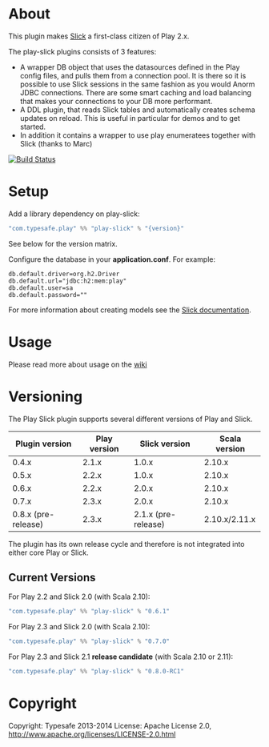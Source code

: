 # About

This plugin makes [Slick](http://slick.typesafe.com/) a first-class citizen of Play 2.x.

The play-slick plugins consists of 3 features:
 - A wrapper DB object that uses the datasources defined in the Play config files, and pulls them from a connection pool. It is there so it is possible to use Slick sessions in the same fashion as you would Anorm JDBC connections. There are some smart caching and load balancing that makes your connections to your DB more performant.
 - A DDL plugin, that reads Slick tables and automatically creates schema updates on reload. This is useful in particular for demos and to get started.
 - In addition it contains a wrapper to use play enumeratees together with Slick (thanks to Marc)

[![Build Status](https://travis-ci.org/playframework/play-slick.png?branch=master)](https://travis-ci.org/playframework/play-slick)

# Setup

Add a library dependency on play-slick:

```scala
"com.typesafe.play" %% "play-slick" % "{version}"
```

See below for the version matrix.

Configure the database in your **application.conf**. For example:

```
db.default.driver=org.h2.Driver
db.default.url="jdbc:h2:mem:play"
db.default.user=sa
db.default.password=""
```

For more information about creating models see the [Slick documentation].

[Slick documentation]: http://slick.typesafe.com/docs

# Usage
Please read more about usage on the [wiki](https://github.com/playframework/play-slick/wiki/Usage)

# Versioning

The Play Slick plugin supports several different versions of Play and Slick.

| Plugin version      | Play version       | Slick version       | Scala version |
|---------------------|--------------------|---------------------|---------------|
| 0.4.x               | 2.1.x              | 1.0.x               | 2.10.x        |
| 0.5.x               | 2.2.x              | 1.0.x               | 2.10.x        |
| 0.6.x               | 2.2.x              | 2.0.x               | 2.10.x        |
| 0.7.x               | 2.3.x              | 2.0.x               | 2.10.x        |
| 0.8.x (pre-release) | 2.3.x              | 2.1.x (pre-release) | 2.10.x/2.11.x |

The plugin has its own release cycle and therefore is not integrated into either core Play or Slick.

## Current Versions

For Play 2.2 and Slick 2.0 (with Scala 2.10):

```scala
"com.typesafe.play" %% "play-slick" % "0.6.1"
```

For Play 2.3 and Slick 2.0 (with Scala 2.10):

```scala
"com.typesafe.play" %% "play-slick" % "0.7.0"
```

For Play 2.3 and Slick 2.1 **release candidate** (with Scala 2.10 or 2.11):

```scala
"com.typesafe.play" %% "play-slick" % "0.8.0-RC1"
```

# Copyright

Copyright: Typesafe 2013-2014
License: Apache License 2.0, http://www.apache.org/licenses/LICENSE-2.0.html
